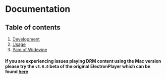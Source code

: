 # Documentation

## Table of contents

1. [Development](development.md)
2. [Usage](using.md)
3. [Pain of Widevine](pain_of_widevine.md)

#### If you are experiencing issues playing DRM content using the Mac version please try the `v3.0.0` beta of the original ElectronPlayer which can be found [here](https://electronplayer-beta.otbeaumont.me/)

